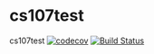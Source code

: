 # cs107test
cs107test
[![codecov](https://codecov.io/gh/AlMKhalil/cs107test/branch/main/graph/badge.svg?token=7D69HT0RKZ)](undefined)
[![Build Status](https://travis-ci.org/AlMKhalil/cs107test.svg?branch=main)](https://travis-ci.org/AlMKhalil/cs107test.svg?branch=main)

